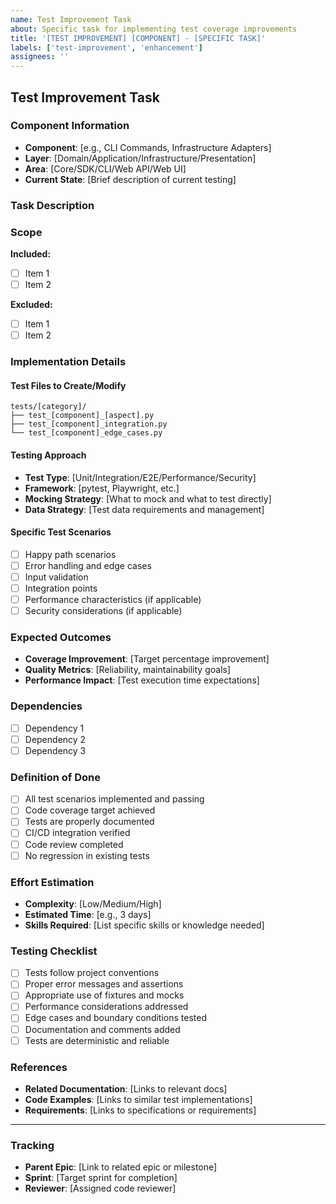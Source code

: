 ```yaml
---
name: Test Improvement Task
about: Specific task for implementing test coverage improvements
title: '[TEST IMPROVEMENT] [COMPONENT] - [SPECIFIC TASK]'
labels: ['test-improvement', 'enhancement']
assignees: ''
---
```


## Test Improvement Task

### Component Information
- **Component**: [e.g., CLI Commands, Infrastructure Adapters]
- **Layer**: [Domain/Application/Infrastructure/Presentation]
- **Area**: [Core/SDK/CLI/Web API/Web UI]
- **Current State**: [Brief description of current testing]

### Task Description
<!-- Detailed description of the specific test improvement needed -->

### Scope
<!-- Define what is included and excluded from this task -->
**Included:**
- [ ] Item 1
- [ ] Item 2

**Excluded:**
- [ ] Item 1
- [ ] Item 2

### Implementation Details

#### Test Files to Create/Modify
```
tests/[category]/
├── test_[component]_[aspect].py
├── test_[component]_integration.py
└── test_[component]_edge_cases.py
```

#### Testing Approach
- **Test Type**: [Unit/Integration/E2E/Performance/Security]
- **Framework**: [pytest, Playwright, etc.]
- **Mocking Strategy**: [What to mock and what to test directly]
- **Data Strategy**: [Test data requirements and management]

#### Specific Test Scenarios
- [ ] Happy path scenarios
- [ ] Error handling and edge cases
- [ ] Input validation
- [ ] Integration points
- [ ] Performance characteristics (if applicable)
- [ ] Security considerations (if applicable)

### Expected Outcomes
- **Coverage Improvement**: [Target percentage improvement]
- **Quality Metrics**: [Reliability, maintainability goals]
- **Performance Impact**: [Test execution time expectations]

### Dependencies
- [ ] Dependency 1
- [ ] Dependency 2
- [ ] Dependency 3

### Definition of Done
- [ ] All test scenarios implemented and passing
- [ ] Code coverage target achieved
- [ ] Tests are properly documented
- [ ] CI/CD integration verified
- [ ] Code review completed
- [ ] No regression in existing tests

### Effort Estimation
- **Complexity**: [Low/Medium/High]
- **Estimated Time**: [e.g., 3 days]
- **Skills Required**: [List specific skills or knowledge needed]

### Testing Checklist
- [ ] Tests follow project conventions
- [ ] Proper error messages and assertions
- [ ] Appropriate use of fixtures and mocks
- [ ] Performance considerations addressed
- [ ] Edge cases and boundary conditions tested
- [ ] Documentation and comments added
- [ ] Tests are deterministic and reliable

### References
- **Related Documentation**: [Links to relevant docs]
- **Code Examples**: [Links to similar test implementations]
- **Requirements**: [Links to specifications or requirements]

---
### Tracking
- **Parent Epic**: [Link to related epic or milestone]
- **Sprint**: [Target sprint for completion]
- **Reviewer**: [Assigned code reviewer]